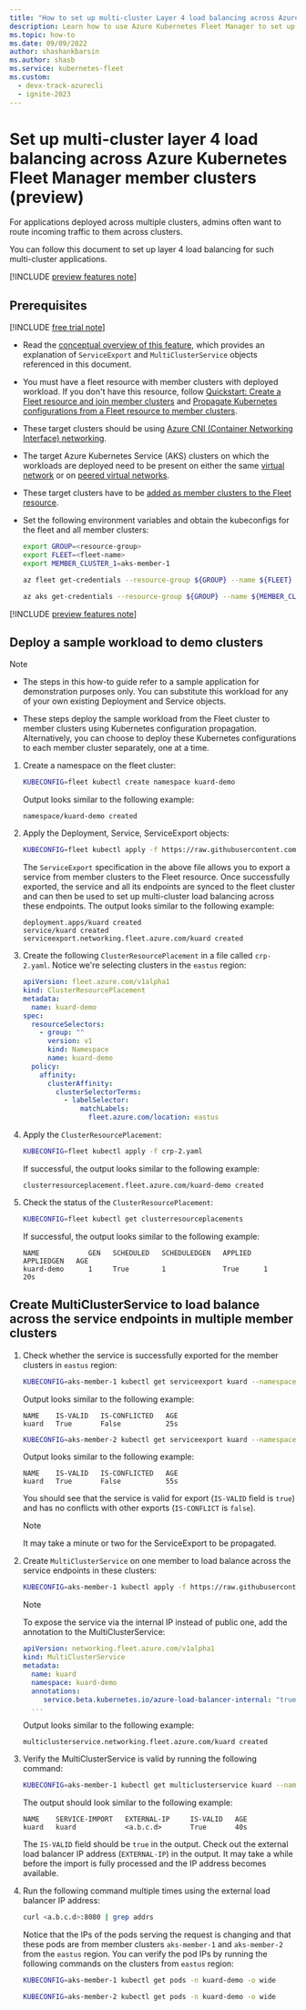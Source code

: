 ```yaml
---
title: "How to set up multi-cluster Layer 4 load balancing across Azure Kubernetes Fleet Manager member clusters (preview)"
description: Learn how to use Azure Kubernetes Fleet Manager to set up multi-cluster Layer 4 load balancing across workloads deployed on multiple member clusters.
ms.topic: how-to
ms.date: 09/09/2022
author: shashankbarsin
ms.author: shasb
ms.service: kubernetes-fleet
ms.custom:
  - devx-track-azurecli
  - ignite-2023
---
```


# Set up multi-cluster layer 4 load balancing across Azure Kubernetes Fleet Manager member clusters (preview)

For applications deployed across multiple clusters, admins often want to route incoming traffic to them across clusters.

You can follow this document to set up layer 4 load balancing for such multi-cluster applications.

[!INCLUDE [preview features note](./includes/preview/preview-callout.md)]

## Prerequisites

[!INCLUDE [free trial note](../../includes/quickstarts-free-trial-note.md)]

* Read the [conceptual overview of this feature](./concept-l4-load-balancing.md), which provides an explanation of `ServiceExport` and `MultiClusterService` objects referenced in this document.

* You must have a fleet resource with member clusters with deployed workload. If you don't have this resource, follow [Quickstart: Create a Fleet resource and join member clusters](quickstart-create-fleet-and-members.md) and [Propagate Kubernetes configurations from a Fleet resource to member clusters](resource-propagation.md).

* These target clusters should be using [Azure CNI (Container Networking Interface) networking](../aks/configure-azure-cni.md).

* The target Azure Kubernetes Service (AKS) clusters on which the workloads are deployed need to be present on either the same [virtual network](../virtual-network/virtual-networks-overview.md) or on [peered virtual networks](../virtual-network/virtual-network-peering-overview.md).

* These target clusters have to be [added as member clusters to the Fleet resource](./quickstart-create-fleet-and-members.md#join-member-clusters).

* Set the following environment variables and obtain the kubeconfigs for the fleet and all member clusters:

    ```bash
    export GROUP=<resource-group>
    export FLEET=<fleet-name>
    export MEMBER_CLUSTER_1=aks-member-1

    az fleet get-credentials --resource-group ${GROUP} --name ${FLEET} --file fleet

    az aks get-credentials --resource-group ${GROUP} --name ${MEMBER_CLUSTER_1} --file aks-member-1
    ```

[!INCLUDE [preview features note](~/articles/reusable-content/azure-cli/azure-cli-prepare-your-environment-no-header.md)]

## Deploy a sample workload to demo clusters

> [!NOTE]
>
> * The steps in this how-to guide refer to a sample application for demonstration purposes only. You can substitute this workload for any of your own existing Deployment and Service objects.
>
> * These steps deploy the sample workload from the Fleet cluster to member clusters using Kubernetes configuration propagation. Alternatively, you can choose to deploy these Kubernetes configurations to each member cluster separately, one at a time.

1. Create a namespace on the fleet cluster:

    ```bash
    KUBECONFIG=fleet kubectl create namespace kuard-demo
    ```

    Output looks similar to the following example:

    ```console
    namespace/kuard-demo created
    ```

1. Apply the Deployment, Service, ServiceExport objects:

    ```bash
    KUBECONFIG=fleet kubectl apply -f https://raw.githubusercontent.com/Azure/AKS/master/examples/fleet/kuard/kuard-export-service.yaml
    ```

    The `ServiceExport` specification in the above file allows you to export a service from member clusters to the Fleet resource. Once successfully exported, the service and all its endpoints are synced to the fleet cluster and can then be used to set up multi-cluster load balancing across these endpoints. The output looks similar to the following example:

    ```console
    deployment.apps/kuard created
    service/kuard created
    serviceexport.networking.fleet.azure.com/kuard created
    ```

1. Create the following `ClusterResourcePlacement` in a file called `crp-2.yaml`. Notice we're selecting clusters in the `eastus` region:

    ```yaml
    apiVersion: fleet.azure.com/v1alpha1
    kind: ClusterResourcePlacement
    metadata:
      name: kuard-demo
    spec:
      resourceSelectors:
        - group: ""
          version: v1
          kind: Namespace
          name: kuard-demo
      policy:
        affinity:
          clusterAffinity:
            clusterSelectorTerms:
              - labelSelector:
                  matchLabels:
                    fleet.azure.com/location: eastus
    ```

1. Apply the `ClusterResourcePlacement`:

    ```bash
    KUBECONFIG=fleet kubectl apply -f crp-2.yaml
    ```

    If successful, the output looks similar to the following example:

    ```console
    clusterresourceplacement.fleet.azure.com/kuard-demo created
    ```

1. Check the status of the `ClusterResourcePlacement`:


    ```bash
    KUBECONFIG=fleet kubectl get clusterresourceplacements
    ```

    If successful, the output looks similar to the following example:

    ```console
    NAME            GEN   SCHEDULED   SCHEDULEDGEN   APPLIED   APPLIEDGEN   AGE
    kuard-demo      1     True        1              True      1            20s
    ```

## Create MultiClusterService to load balance across the service endpoints in multiple member clusters

1. Check whether the service is successfully exported for the member clusters in `eastus` region:

    ```bash
    KUBECONFIG=aks-member-1 kubectl get serviceexport kuard --namespace kuard-demo
    ```

    Output looks similar to the following example:

    ```console
    NAME    IS-VALID   IS-CONFLICTED   AGE
    kuard   True       False           25s
    ```

    ```bash
    KUBECONFIG=aks-member-2 kubectl get serviceexport kuard --namespace kuard-demo
    ```

    Output looks similar to the following example:

    ```console
    NAME    IS-VALID   IS-CONFLICTED   AGE
    kuard   True       False           55s
    ```

    You should see that the service is valid for export (`IS-VALID` field is `true`) and has no conflicts with other exports (`IS-CONFLICT` is `false`).

    > [!NOTE]
    > It may take a minute or two for the ServiceExport to be propagated.

1. Create `MultiClusterService` on one member to load balance across the service endpoints in these clusters:

    ```bash
    KUBECONFIG=aks-member-1 kubectl apply -f https://raw.githubusercontent.com/Azure/AKS/master/examples/fleet/kuard/kuard-mcs.yaml
    ```

    > [!NOTE]
    > To expose the service via the internal IP instead of public one, add the annotation to the MultiClusterService:
    >  
    > ```yaml
    > apiVersion: networking.fleet.azure.com/v1alpha1
    > kind: MultiClusterService
    > metadata:
    >   name: kuard
    >   namespace: kuard-demo
    >   annotations:
    >      service.beta.kubernetes.io/azure-load-balancer-internal: "true"
    >   ...
    > ```

    Output looks similar to the following example:

    ```console
    multiclusterservice.networking.fleet.azure.com/kuard created
    ```

1. Verify the MultiClusterService is valid by running the following command:

    ```bash
    KUBECONFIG=aks-member-1 kubectl get multiclusterservice kuard --namespace kuard-demo
    ```

    The output should look similar to the following example:

    ```console
    NAME    SERVICE-IMPORT   EXTERNAL-IP     IS-VALID   AGE
    kuard   kuard            <a.b.c.d>       True       40s
    ```

    The `IS-VALID` field should be `true` in the output. Check out the external load balancer IP address (`EXTERNAL-IP`) in the output. It may take a while before the import is fully processed and the IP address becomes available.

1. Run the following command multiple times using the external load balancer IP address:

    ```bash
    curl <a.b.c.d>:8080 | grep addrs 
    ```

    Notice that the IPs of the pods serving the request is changing and that these pods are from member clusters `aks-member-1` and `aks-member-2` from the `eastus` region. You can verify the pod IPs by running the following commands on the clusters from `eastus` region:

    ```bash
    KUBECONFIG=aks-member-1 kubectl get pods -n kuard-demo -o wide
    ```

    ```bash
    KUBECONFIG=aks-member-2 kubectl get pods -n kuard-demo -o wide
    ```

